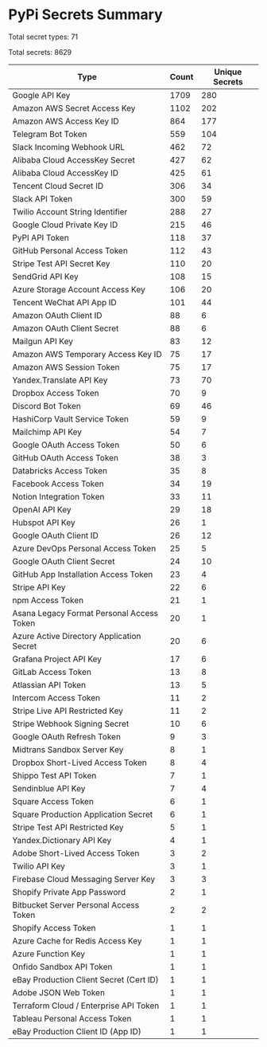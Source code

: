 # PyPi Secrets Summary

Total secret types: 71

Total secrets: 8629

| Type | Count | Unique Secrets |
|------|-------|----------------|
| Google API Key | 1709 | 280 |
| Amazon AWS Secret Access Key | 1102 | 202 |
| Amazon AWS Access Key ID | 864 | 177 |
| Telegram Bot Token | 559 | 104 |
| Slack Incoming Webhook URL | 462 | 72 |
| Alibaba Cloud AccessKey Secret | 427 | 62 |
| Alibaba Cloud AccessKey ID | 425 | 61 |
| Tencent Cloud Secret ID | 306 | 34 |
| Slack API Token | 300 | 59 |
| Twilio Account String Identifier | 288 | 27 |
| Google Cloud Private Key ID | 215 | 46 |
| PyPI API Token | 118 | 37 |
| GitHub Personal Access Token | 112 | 43 |
| Stripe Test API Secret Key | 110 | 20 |
| SendGrid API Key | 108 | 15 |
| Azure Storage Account Access Key | 106 | 20 |
| Tencent WeChat API App ID | 101 | 44 |
| Amazon OAuth Client ID | 88 | 6 |
| Amazon OAuth Client Secret | 88 | 6 |
| Mailgun API Key | 83 | 12 |
| Amazon AWS Temporary Access Key ID | 75 | 17 |
| Amazon AWS Session Token | 75 | 17 |
| Yandex.Translate API Key | 73 | 70 |
| Dropbox Access Token | 70 | 9 |
| Discord Bot Token | 69 | 46 |
| HashiCorp Vault Service Token | 59 | 9 |
| Mailchimp API Key | 54 | 7 |
| Google OAuth Access Token | 50 | 6 |
| GitHub OAuth Access Token | 38 | 3 |
| Databricks Access Token | 35 | 8 |
| Facebook Access Token | 34 | 19 |
| Notion Integration Token | 33 | 11 |
| OpenAI API Key | 29 | 18 |
| Hubspot API Key | 26 | 1 |
| Google OAuth Client ID | 26 | 12 |
| Azure DevOps Personal Access Token | 25 | 5 |
| Google OAuth Client Secret | 24 | 10 |
| GitHub App Installation Access Token | 23 | 4 |
| Stripe API Key | 22 | 6 |
| npm Access Token | 21 | 1 |
| Asana Legacy Format Personal Access Token | 20 | 1 |
| Azure Active Directory Application Secret | 20 | 6 |
| Grafana Project API Key | 17 | 6 |
| GitLab Access Token | 13 | 8 |
| Atlassian API Token | 13 | 5 |
| Intercom Access Token | 11 | 2 |
| Stripe Live API Restricted Key | 11 | 2 |
| Stripe Webhook Signing Secret | 10 | 6 |
| Google OAuth Refresh Token | 9 | 3 |
| Midtrans Sandbox Server Key | 8 | 1 |
| Dropbox Short-Lived Access Token | 8 | 4 |
| Shippo Test API Token | 7 | 1 |
| Sendinblue API Key | 7 | 4 |
| Square Access Token | 6 | 1 |
| Square Production Application Secret | 6 | 1 |
| Stripe Test API Restricted Key | 5 | 1 |
| Yandex.Dictionary API Key | 4 | 1 |
| Adobe Short-Lived Access Token | 3 | 2 |
| Twilio API Key | 3 | 1 |
| Firebase Cloud Messaging Server Key | 3 | 3 |
| Shopify Private App Password | 2 | 1 |
| Bitbucket Server Personal Access Token | 2 | 2 |
| Shopify Access Token | 1 | 1 |
| Azure Cache for Redis Access Key | 1 | 1 |
| Azure Function Key | 1 | 1 |
| Onfido Sandbox API Token | 1 | 1 |
| eBay Production Client Secret (Cert ID) | 1 | 1 |
| Adobe JSON Web Token | 1 | 1 |
| Terraform Cloud / Enterprise API Token | 1 | 1 |
| Tableau Personal Access Token | 1 | 1 |
| eBay Production Client ID (App ID) | 1 | 1 |
